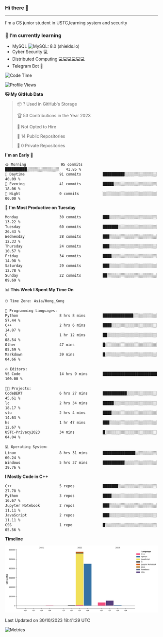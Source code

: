 ### Hi there 👋

<!--
**aozaki-touko/aozaki-touko** is a ✨ _special_ ✨ repository because its `README.md` (this file) appears on your GitHub profile.

Here are some ideas to get you started:

-  ...
- 🌱 I’m currently learning ...
- 👯 I’m looking to collaborate on ...
- 🤔 I’m looking for help with ...
- 💬 Ask me about ...
- 📫 How to reach me: ...
- 😄 Pronouns: ...
- ⚡ Fun fact: ...
-->

---

I'm a CS junior student in USTC,learning system and security



### 🌱 I’m currently learning

- MySQL ![MySQL: 8.0 (shields.io)](https://img.shields.io/badge/MySQL-8.0-blue)
- Cyber Security :computer:
- Distributed Computing :computer::computer::computer::computer::computer::computer:
- Telegram Bot :robot:



<!--START_SECTION:waka-->
![Code Time](http://img.shields.io/badge/Code%20Time-192%20hrs%2042%20mins-blue)

![Profile Views](http://img.shields.io/badge/Profile%20Views-0-blue)

**🐱 My GitHub Data** 

> 📦 ? Used in GitHub's Storage 
 > 
> 🏆 53 Contributions in the Year 2023
 > 
> 🚫 Not Opted to Hire
 > 
> 📜 14 Public Repositories 
 > 
> 🔑 0 Private Repositories 
 > 
**I'm an Early 🐤** 

```text
🌞 Morning                95 commits          ██████████░░░░░░░░░░░░░░░   41.85 % 
🌆 Daytime                91 commits          ██████████░░░░░░░░░░░░░░░   40.09 % 
🌃 Evening                41 commits          █████░░░░░░░░░░░░░░░░░░░░   18.06 % 
🌙 Night                  0 commits           ░░░░░░░░░░░░░░░░░░░░░░░░░   00.00 % 
```
📅 **I'm Most Productive on Tuesday** 

```text
Monday                   30 commits          ███░░░░░░░░░░░░░░░░░░░░░░   13.22 % 
Tuesday                  60 commits          ███████░░░░░░░░░░░░░░░░░░   26.43 % 
Wednesday                28 commits          ███░░░░░░░░░░░░░░░░░░░░░░   12.33 % 
Thursday                 24 commits          ███░░░░░░░░░░░░░░░░░░░░░░   10.57 % 
Friday                   34 commits          ████░░░░░░░░░░░░░░░░░░░░░   14.98 % 
Saturday                 29 commits          ███░░░░░░░░░░░░░░░░░░░░░░   12.78 % 
Sunday                   22 commits          ██░░░░░░░░░░░░░░░░░░░░░░░   09.69 % 
```


📊 **This Week I Spent My Time On** 

```text
🕑︎ Time Zone: Asia/Hong_Kong

💬 Programming Languages: 
Python                   8 hrs 8 mins        ██████████████░░░░░░░░░░░   57.44 % 
C++                      2 hrs 6 mins        ████░░░░░░░░░░░░░░░░░░░░░   14.87 % 
C                        1 hr 12 mins        ██░░░░░░░░░░░░░░░░░░░░░░░   08.54 % 
Other                    47 mins             █░░░░░░░░░░░░░░░░░░░░░░░░   05.59 % 
Markdown                 39 mins             █░░░░░░░░░░░░░░░░░░░░░░░░   04.66 % 

🔥 Editors: 
VS Code                  14 hrs 9 mins       █████████████████████████   100.00 % 

🐱‍💻 Projects: 
CodeBERT                 6 hrs 27 mins       ███████████░░░░░░░░░░░░░░   45.61 % 
lc                       2 hrs 34 mins       █████░░░░░░░░░░░░░░░░░░░░   18.17 % 
stu                      2 hrs 4 mins        ████░░░░░░░░░░░░░░░░░░░░░   14.63 % 
hs                       1 hr 47 mins        ███░░░░░░░░░░░░░░░░░░░░░░   12.67 % 
USTC-Privacy2023         34 mins             █░░░░░░░░░░░░░░░░░░░░░░░░   04.04 % 

💻 Operating System: 
Linux                    8 hrs 31 mins       ███████████████░░░░░░░░░░   60.24 % 
Windows                  5 hrs 37 mins       ██████████░░░░░░░░░░░░░░░   39.76 % 
```

**I Mostly Code in C++** 

```text
C++                      5 repos             ███████░░░░░░░░░░░░░░░░░░   27.78 % 
Python                   3 repos             ████░░░░░░░░░░░░░░░░░░░░░   16.67 % 
Jupyter Notebook         2 repos             ███░░░░░░░░░░░░░░░░░░░░░░   11.11 % 
JavaScript               2 repos             ███░░░░░░░░░░░░░░░░░░░░░░   11.11 % 
CSS                      1 repo              █░░░░░░░░░░░░░░░░░░░░░░░░   05.56 % 
```



**Timeline**

![Lines of Code chart](https://raw.githubusercontent.com/aozaki-touko/aozaki-touko/main/assets/bar_graph.png)


 Last Updated on 30/10/2023 18:41:29 UTC
<!--END_SECTION:waka-->
![Metrics](https://metrics.lecoq.io/aozaki-touko?template=classic&base.header=0&habits=1&languages=1&fortune=1&base=header%2C%20activity%2C%20community%2C%20repositories%2C%20metadata&base.indepth=false&base.hireable=false&base.skip=false&languages=false&languages.limit=8&languages.threshold=0%25&languages.other=false&languages.colors=github&languages.sections=most-used&languages.indepth=false&languages.analysis.timeout=15&languages.analysis.timeout.repositories=7.5&languages.categories=markup%2C%20programming&languages.recent.categories=markup%2C%20programming&languages.recent.load=300&languages.recent.days=14&habits=false&habits.from=200&habits.days=14&habits.facts=true&habits.charts=false&habits.charts.type=classic&habits.trim=false&habits.languages.limit=8&habits.languages.threshold=0%25&fortune=false&config.timezone=Asia%2FHong_Kong)
